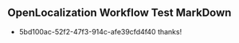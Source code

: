## OpenLocalization Workflow Test MarkDown
* 5bd100ac-52f2-47f3-914c-afe39cfd4f40 thanks!

<!--HONumber=Jul16_HO4-->


